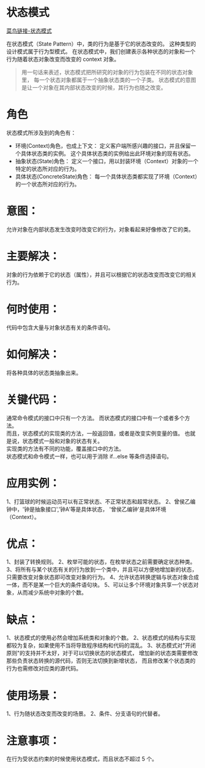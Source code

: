 # 状态模式
[菜鸟链接-状态模式](http://www.runoob.com/design-pattern/state-pattern.html)

在状态模式（State Pattern）中，类的行为是基于它的状态改变的。
这种类型的设计模式属于行为型模式。
在状态模式中，我们创建表示各种状态的对象和一个行为随着状态对象改变而改变的 
context 对象。  
> 用一句话来表述，状态模式把所研究的对象的行为包装在不同的状态对象里，
每一个状态对象都属于一个抽象状态类的一个子类。
状态模式的意图是让一个对象在其内部状态改变的时候，其行为也随之改变。



# 角色
状态模式所涉及到的角色有：
* 环境(Context)角色，也成上下文：
定义客户端所感兴趣的接口，并且保留一个具体状态类的实例。
这个具体状态类的实例给出此环境对象的现有状态。
* 抽象状态(State)角色：
定义一个接口，用以封装环境（Context）对象的一个特定的状态所对应的行为。
* 具体状态(ConcreteState)角色：
每一个具体状态类都实现了环境（Context）的一个状态所对应的行为。

# 意图：
允许对象在内部状态发生改变时改变它的行为，对象看起来好像修改了它的类。

# 主要解决：
对象的行为依赖于它的状态（属性），并且可以根据它的状态改变而改变它的相关行为。

# 何时使用：
代码中包含大量与对象状态有关的条件语句。

# 如何解决：
将各种具体的状态类抽象出来。

# 关键代码：
通常命令模式的接口中只有一个方法。
而状态模式的接口中有一个或者多个方法。  
而且，状态模式的实现类的方法，一般返回值，或者是改变实例变量的值。
也就是说，状态模式一般和对象的状态有关。  
实现类的方法有不同的功能，覆盖接口中的方法。  
状态模式和命令模式一样，也可以用于消除 if...else 等条件选择语句。

# 应用实例： 
1、打篮球的时候运动员可以有正常状态、不正常状态和超常状态。 
2、曾侯乙编钟中，'钟是抽象接口','钟A'等是具体状态，
'曾侯乙编钟'是具体环境（Context）。

# 优点： 
1、封装了转换规则。 
2、枚举可能的状态，在枚举状态之前需要确定状态种类。 
3、将所有与某个状态有关的行为放到一个类中，并且可以方便地增加新的状态，
只需要改变对象状态即可改变对象的行为。 
4、允许状态转换逻辑与状态对象合成一体，而不是某一个巨大的条件语句块。 
5、可以让多个环境对象共享一个状态对象，从而减少系统中对象的个数。

# 缺点： 
1、状态模式的使用必然会增加系统类和对象的个数。 
2、状态模式的结构与实现都较为复杂，如果使用不当将导致程序结构和代码的混乱。
3、状态模式对"开闭原则"的支持并不太好，对于可以切换状态的状态模式，
增加新的状态类需要修改那些负责状态转换的源代码，否则无法切换到新增状态，
而且修改某个状态类的行为也需修改对应类的源代码。

# 使用场景： 
1、行为随状态改变而改变的场景。 
2、条件、分支语句的代替者。

# 注意事项：
在行为受状态约束的时候使用状态模式，而且状态不超过 5 个。